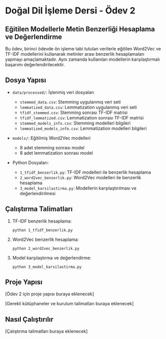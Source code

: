 # Doğal Dil İşleme Dersi - Ödev 2

## Eğitilen Modellerle Metin Benzerliği Hesaplama ve Değerlendirme

Bu ödev, birinci ödevde ön işleme tabi tutulan verilerle eğitilen Word2Vec ve TF-IDF modellerini kullanarak metinler arası benzerlik hesaplamaları yapmayı amaçlamaktadır. Aynı zamanda kullanılan modellerin karşılaştırmalı başarımı değerlendirilecektir.

## Dosya Yapısı

- `data/processed/`: İşlenmiş veri dosyaları
  - `stemmed_data.csv`: Stemming uygulanmış veri seti
  - `lemmatized_data.csv`: Lemmatization uygulanmış veri seti
  - `tfidf_stemmed.csv`: Stemming sonrası TF-IDF matrisi
  - `tfidf_lemmatized.csv`: Lemmatization sonrası TF-IDF matrisi
  - `stemmed_models_info.csv`: Stemming modelleri bilgileri
  - `lemmatized_models_info.csv`: Lemmatization modelleri bilgileri

- `models/`: Eğitilmiş Word2Vec modelleri
  - 8 adet stemming sonrası model
  - 8 adet lemmatization sonrası model

- Python Dosyaları:
  - `1_tfidf_benzerlik.py`: TF-IDF modelleri ile benzerlik hesaplama
  - `2_word2vec_benzerlik.py`: Word2Vec modelleri ile benzerlik hesaplama
  - `3_model_karsilastirma.py`: Modellerin karşılaştırılması ve değerlendirilmesi

## Çalıştırma Talimatları

1. TF-IDF benzerlik hesaplama:
   ```
   python 1_tfidf_benzerlik.py
   ```

2. Word2Vec benzerlik hesaplama:
   ```
   python 2_word2vec_benzerlik.py
   ```

3. Model karşılaştırma ve değerlendirme:
   ```
   python 3_model_karsilastirma.py
   ```

## Proje Yapısı

[Ödev 2 için proje yapısı buraya eklenecek]

[Gerekli kütüphaneler ve kurulum talimatları buraya eklenecek]

## Nasıl Çalıştırılır

[Çalıştırma talimatları buraya eklenecek]
